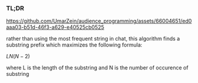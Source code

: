 ### TL;DR


https://github.com/UmarZein/audience_programming/assets/66004651/ed0aaa03-b51d-46f3-a629-e40525cb0525


rather than using the most frequent string in chat, this algorithm finds a substring prefix which maximizes the following formula:

$LN(N-2)$

where L is the length of the substring and N is the number of occurence of substring
